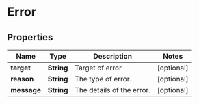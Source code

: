 

# Error


## Properties

| Name | Type | Description | Notes |
|------------ | ------------- | ------------- | -------------|
|**target** | **String** | Target of error |  [optional] |
|**reason** | **String** | The type of error. |  [optional] |
|**message** | **String** | The details of the error. |  [optional] |




